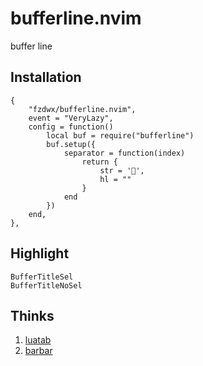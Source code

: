 # bufferline.nvim

buffer line

## Installation

```text
{
    "fzdwx/bufferline.nvim",
    event = "VeryLazy",
    config = function()
        local buf = require("bufferline")
        buf.setup({
            separator = function(index)
                return {
                    str = '',
                    hl = ""
                }
            end
        })
    end,
},
```

## Highlight

```text
BufferTitleSel
BufferTitleNoSel
```

## Thinks
1. [luatab](https://github.com/alvarosevilla95/luatab.nvim)
2. [barbar](https://github.com/romgrk/barbar.nvim)